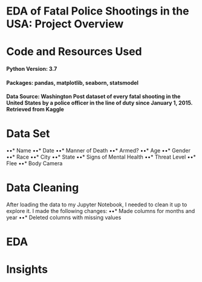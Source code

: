 # EDA of Fatal Police Shootings in the USA: Project Overview

# Code and Resources Used
#### Python Version: 3.7
#### Packages: pandas, matplotlib, seaborn, statsmodel
#### Data Source: Washington Post dataset of every fatal shooting in the United States by a police officer in the line of duty since January 1, 2015. Retrieved from Kaggle

# Data Set
••* Name
••* Date
••* Manner of Death
••* Armed?
••* Age
••* Gender
••* Race
••* City
••* State
••* Signs of Mental Health
••* Threat Level
••* Flee
••* Body Camera

# Data Cleaning
After loading the data to my Jupyter Notebook, I needed to clean it up to explore it. I made the following changes: 
••* Made columns for months and year
••* Deleted columns with missing values

# EDA

# Insights
